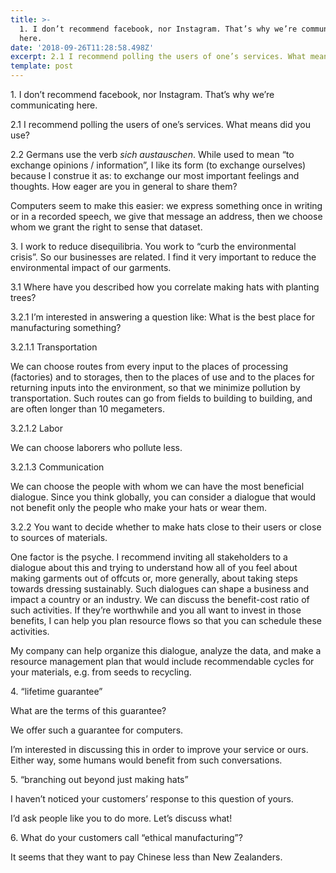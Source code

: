 ```yaml
---
title: >-
  1. I don’t recommend facebook, nor Instagram. That’s why we’re communicating
  here.
date: '2018-09-26T11:28:58.498Z'
excerpt: 2.1 I recommend polling the users of one’s services. What means did you use?
template: post
---
```

1\. I don’t recommend facebook, nor Instagram. That’s why we’re communicating here.

2.1 I recommend polling the users of one’s services. What means did you use?

2.2 Germans use the verb *sich austauschen*. While used to mean “to exchange opinions / information”, I like its form (to exchange ourselves) because I construe it as: to exchange our most important feelings and thoughts. How eager are you in general to share them?

Computers seem to make this easier: we express something once in writing or in a recorded speech, we give that message an address, then we choose whom we grant the right to sense that dataset.

3\. I work to reduce disequilibria. You work to “curb the environmental crisis”. So our businesses are related. I find it very important to reduce the environmental impact of our garments.

3.1 Where have you described how you correlate making hats with planting trees?

3.2.1 I’m interested in answering a question like: What is the best place for manufacturing something?

3.2.1.1 Transportation

We can choose routes from every input to the places of processing (factories) and to storages, then to the places of use and to the places for returning inputs into the environment, so that we minimize pollution by transportation. Such routes can go from fields to building to building, and are often longer than 10 megameters.

3.2.1.2 Labor

We can choose laborers who pollute less.

3.2.1.3 Communication

We can choose the people with whom we can have the most beneficial dialogue. Since you think globally, you can consider a dialogue that would not benefit only the people who make your hats or wear them.

3.2.2 You want to decide whether to make hats close to their users or close to sources of materials.

One factor is the psyche. I recommend inviting all stakeholders to a dialogue about this and trying to understand how all of you feel about making garments out of offcuts or, more generally, about taking steps towards dressing sustainably. Such dialogues can shape a business and impact a country or an industry. We can discuss the benefit-cost ratio of such activities. If they’re worthwhile and you all want to invest in those benefits, I can help you plan resource flows so that you can schedule these activities.

My company can help organize this dialogue, analyze the data, and make a resource management plan that would include recommendable cycles for your materials, e.g. from seeds to recycling.

4\. “lifetime guarantee”

What are the terms of this guarantee?

We offer such a guarantee for computers.

I’m interested in discussing this in order to improve your service or ours. Either way, some humans would benefit from such conversations.

5\. “branching out beyond just making hats”

I haven’t noticed your customers’ response to this question of yours.

I’d ask people like you to do more. Let’s discuss what!

6\. What do your customers call “ethical manufacturing”?

It seems that they want to pay Chinese less than New Zealanders.

